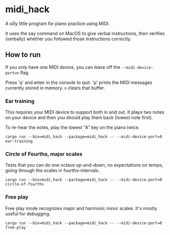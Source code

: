 # midi_hack

A silly little program for piano practice using MIDI.

It uses the say command on MacOS to give verbal instructions, then verifies
(verbally) whether you followed those instructions correctly.

## How to run

If you only have one MIDI device, you can leave off the `--midi-device-port=n` flag.

Press 'q' and enter in the console to quit. 'p' prints the MIDI messages
currently stored in memory. `n` clears that buffer.

### Ear training 
This requires your MIDI device to support both in and out. It plays two notes 
on your device and then you should play them back (lowest note first).

To re-hear the notes, play the lowest "A" key on the
piano twice.

```
cargo run --bin=midi_hack --package=midi_hack -- --midi-device-port=0 ear-training
```


### Circle of Fourths, major scales
Tests that you can do one octave up-and-down, no expectations on tempo, going
through the scales in fourths-intervals.

```
cargo run --bin=midi_hack --package=midi_hack -- --midi-device-port=0 circle-of-fourths 
```

### Free play
Free play mode recognizes major and harmonic minor scales. It's mostly useful
for debugging.

```
cargo run --bin=midi_hack --package=midi_hack -- --midi-device-port=0 free-play
```